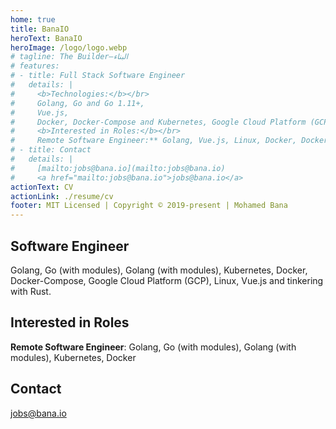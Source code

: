 ```yaml
---
home: true
title: BanaIO
heroText: BanaIO
heroImage: /logo/logo.webp
# tagline: The Builder—البناء
# features:
# - title: Full Stack Software Engineer
#   details: |
#     <b>Technologies:</b></br>
#     Golang, Go and Go 1.11+,
#     Vue.js,
#     Docker, Docker-Compose and Kubernetes, Google Cloud Platform (GCP), Linux and tinkering with Rust.
#     <b>Interested in Roles:</b></br>
#     Remote Software Engineer:** Golang, Vue.js, Linux, Docker, Docker-Compose, Kubernetes, Cloud Computing and tinkering with Rust
# - title: Contact
#   details: |
#     [mailto:jobs@bana.io](mailto:jobs@bana.io)
#     <a href="mailto:jobs@bana.io">jobs@bana.io</a>
actionText: CV
actionLink: ./resume/cv
footer: MIT Licensed | Copyright © 2019-present | Mohamed Bana
---
```


<div class="features">
  <div class="feature">
    <h2>Software Engineer</h2>
    <p>
      Golang, Go (with modules), Golang (with modules), Kubernetes, Docker, Docker-Compose, Google Cloud Platform (GCP), Linux, Vue.js and tinkering with Rust.
    </p>
  </div>
  <div class="feature">
    <h2>Interested in Roles</h2>
    <p><b>Remote Software Engineer</b>: Golang, Go (with modules), Golang (with modules), Kubernetes, Docker</p>
  </div>
  <div class="feature">
    <h2>Contact</h2>
    <p><a href="mailto:jobs@bana.io" target="_blank" rel="noopener noreferrer">jobs@bana.io</a></p>
  </div>
</div>
